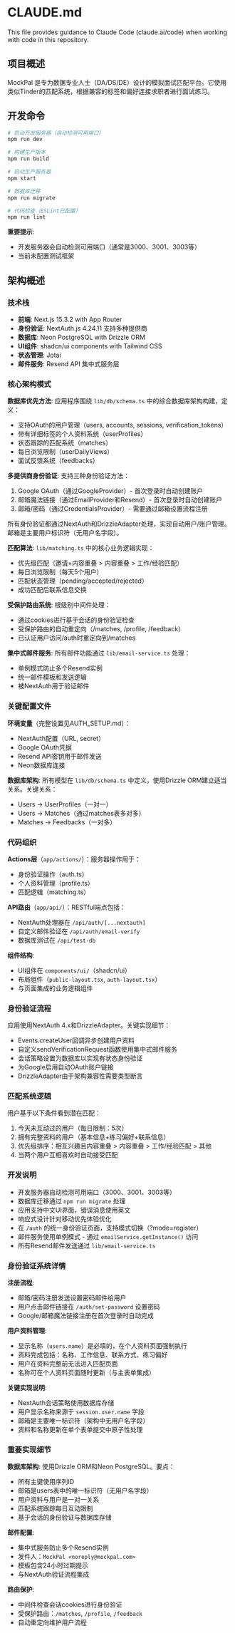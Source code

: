 # CLAUDE.md

This file provides guidance to Claude Code (claude.ai/code) when working with code in this repository.

## 项目概述

MockPal 是专为数据专业人士（DA/DS/DE）设计的模拟面试匹配平台。它使用类似Tinder的匹配系统，根据兼容的标签和偏好连接求职者进行面试练习。

## 开发命令

```bash
# 启动开发服务器（自动检测可用端口）
npm run dev

# 构建生产版本
npm run build

# 启动生产服务器
npm start

# 数据库迁移
npm run migrate

# 代码检查（ESLint已配置）
npm run lint
```

**重要提示**: 
- 开发服务器会自动检测可用端口（通常是3000、3001、3003等）
- 当前未配置测试框架

## 架构概述

### 技术栈
- **前端**: Next.js 15.3.2 with App Router
- **身份验证**: NextAuth.js 4.24.11 支持多种提供商
- **数据库**: Neon PostgreSQL with Drizzle ORM
- **UI组件**: shadcn/ui components with Tailwind CSS
- **状态管理**: Jotai
- **邮件服务**: Resend API 集中式服务层

### 核心架构模式

**数据库优先方法**: 应用程序围绕 `lib/db/schema.ts` 中的综合数据库架构构建，定义：
- 支持OAuth的用户管理（users, accounts, sessions, verification_tokens）
- 带有详细标签的个人资料系统（userProfiles）
- 状态跟踪的匹配系统（matches）
- 每日浏览限制（userDailyViews）
- 面试反馈系统（feedbacks）

**多提供商身份验证**: 支持三种身份验证方法：
1. Google OAuth（通过GoogleProvider）- 首次登录时自动创建账户
2. 邮箱魔法链接（通过EmailProvider和Resend）- 首次登录时自动创建账户
3. 邮箱/密码（通过CredentialsProvider）- 需要通过邮箱设置流程注册

所有身份验证都通过NextAuth和DrizzleAdapter处理，实现自动用户/账户管理。邮箱是主要用户标识符（无用户名字段）。

**匹配算法**: `lib/matching.ts` 中的核心业务逻辑实现：
- 优先级匹配（邀请+内容重叠 > 内容重叠 > 工作/经验匹配）
- 每日浏览限制（每天5个用户）
- 匹配状态管理（pending/accepted/rejected）
- 成功匹配后联系信息交换

**受保护路由系统**: 根级别中间件处理：
- 通过cookies进行基于会话的身份验证检查
- 受保护路由的自动重定向（/matches, /profile, /feedback）
- 已认证用户访问/auth时重定向到/matches

**集中式邮件服务**: 所有邮件功能通过 `lib/email-service.ts` 处理：
- 单例模式防止多个Resend实例
- 统一邮件模板和发送逻辑
- 被NextAuth用于验证邮件

### 关键配置文件

**环境变量**（完整设置见AUTH_SETUP.md）：
- NextAuth配置（URL, secret）
- Google OAuth凭据
- Resend API密钥用于邮件发送
- Neon数据库连接

**数据库架构**: 所有模型在 `lib/db/schema.ts` 中定义，使用Drizzle ORM建立适当关系。关键关系：
- Users -> UserProfiles（一对一）
- Users -> Matches（通过matches表多对多）
- Matches -> Feedbacks（一对多）

### 代码组织

**Actions层**（`app/actions/`）：服务器操作用于：
- 身份验证操作（auth.ts）
- 个人资料管理（profile.ts） 
- 匹配逻辑（matching.ts）

**API路由**（`app/api/`）：RESTful端点包括：
- NextAuth处理器在 `/api/auth/[...nextauth]`
- 自定义邮件验证在 `/api/auth/email-verify`
- 数据库测试在 `/api/test-db`

**组件结构**: 
- UI组件在 `components/ui/`（shadcn/ui）
- 布局组件（`public-layout.tsx`, `auth-layout.tsx`）
- 与页面集成的业务逻辑组件

### 身份验证流程

应用使用NextAuth 4.x和DrizzleAdapter。关键实现细节：
- Events.createUser回调异步创建用户资料
- 自定义sendVerificationRequest函数使用集中式邮件服务
- 会话策略设置为数据库以实现有状态身份验证
- 为Google启用自动OAuth账户链接
- DrizzleAdapter由于架构兼容性需要类型断言

### 匹配系统逻辑

用户基于以下条件看到潜在匹配：
1. 今天未互动过的用户（每日限制：5次）
2. 拥有完整资料的用户（基本信息+练习偏好+联系信息）
3. 优先级排序：相互兴趣且内容重叠 > 内容重叠 > 工作/经验匹配 > 其他
4. 当两个用户互相喜欢时自动接受匹配

### 开发说明

- 开发服务器自动检测可用端口（3000、3001、3003等）
- 数据库迁移通过 `npm run migrate` 处理
- 应用支持中文UI界面，错误消息使用英文
- 响应式设计针对移动优先体验优化
- 在 `/auth` 的统一身份验证页面，支持模式切换（?mode=register）
- 邮件服务使用单例模式 - 通过 `emailService.getInstance()` 访问
- 所有Resend邮件发送通过 `lib/email-service.ts`

### 身份验证系统详情

**注册流程**:
- 邮箱/密码注册发送设置密码邮件给用户
- 用户点击邮件链接在 `/auth/set-password` 设置密码
- Google/邮箱魔法链接注册在首次登录时自动完成

**用户资料管理**:
- 显示名称（`users.name`）是必填的，在个人资料页面强制执行
- 资料完成包括：名称、工作信息、联系方式、练习偏好
- 用户在资料完整前无法进入匹配页面
- 名称可在个人资料页面随时更新（与主表单集成）

**关键实现说明**:
- NextAuth会话策略使用数据库存储
- 用户显示名称来源于 `session.user.name` 字段
- 邮箱是主要唯一标识符（架构中无用户名字段）
- 资料和名称更新在单个表单提交中原子性处理

### 重要实现细节

**数据库架构**: 使用Drizzle ORM和Neon PostgreSQL。要点：
- 所有主键使用序列ID
- 邮箱是users表中的唯一标识符（无用户名字段）
- 用户资料与用户是一对一关系
- 匹配系统跟踪每日互动限制
- 基于会话的身份验证与数据库存储

**邮件配置**: 
- 集中式服务防止多个Resend实例
- 发件人：`MockPal <noreply@mockpal.com>` 
- 模板包含24小时过期提示
- 与NextAuth验证流程集成

**路由保护**:
- 中间件检查会话cookies进行身份验证
- 受保护路由：`/matches`, `/profile`, `/feedback`
- 自动重定向维护用户流程